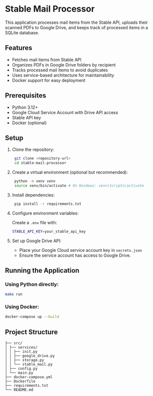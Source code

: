 # Stable Mail Processor

This application processes mail items from the Stable API, uploads their scanned PDFs to Google Drive, and keeps track of processed items in a SQLite database.

## Features

- Fetches mail items from Stable API
- Organizes PDFs in Google Drive folders by recipient
- Tracks processed mail items to avoid duplicates
- Uses service-based architecture for maintainability
- Docker support for easy deployment

## Prerequisites

- Python 3.12+
- Google Cloud Service Account with Drive API access
- Stable API key
- Docker (optional)

## Setup

1. Clone the repository:
   ``` bash
    git clone <repository-url>
    cd stable-mail-processor
   ```
2. Create a virtual environment (optional but recommended):
   ``` bash
    python -m venv venv
    source venv/bin/activate # On Windows: venv\Scripts\activate
   ```
3. Install dependencies:
   ``` bash
    pip install -r requirements.txt
   ```
4. Configure environment variables:
   
    Create a `.env` file with:
    ``` bash
    STABLE_API_KEY=your_stable_api_key
    ```
5. Set up Google Drive API:
   - Place your Google Cloud service account key in `secrets.json`
   - Ensure the service account has access to Google Drive.

## Running the Application

### Using Python directly:
``` bash
make run
```

### Using Docker:
``` bash
docker-compose up --build
```

## Project Structure
```
├── src/
│ ├── services/
│ │ ├── init.py
│ │ ├── google_drive.py
│ │ ├── storage.py
│ │ └── stable_mail.py
│ ├── config.py
│ └── main.py
├── docker-compose.yml
├── Dockerfile
├── requirements.txt
└── README.md
```
